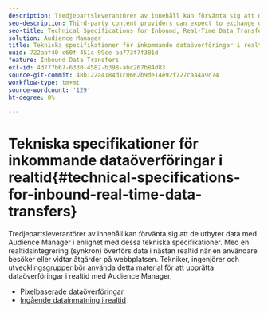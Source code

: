 ```yaml
---
description: Tredjepartsleverantörer av innehåll kan förvänta sig att de utbyter data med Audience Manager i enlighet med dessa tekniska specifikationer. Med en realtidsintegrering (synkron) överförs data i nästan realtid när en användare besöker eller vidtar åtgärder på webbplatsen. Tekniker, ingenjörer och utvecklingsgrupper bör använda detta material för att upprätta dataöverföringar i realtid med Audience Manager.
seo-description: Third-party content providers can expect to exchange data with Audience Manager according to these technical specifications. A real-time (synchronous) integration transfers data in near-real time as a user visits or takes actions on your site. Technical, engineering, or development teams should use this material to help set up real-time data transfers with Audience Manager.
seo-title: Technical Specifications for Inbound, Real-Time Data Transfers
solution: Audience Manager
title: Tekniska specifikationer för inkommande dataöverföringar i realtid
uuid: 722aaf40-c60f-451c-99ce-aa773f7f301d
feature: Inbound Data Transfers
exl-id: 4d777b67-6330-4582-b398-abc267b84d83
source-git-commit: 48b122a4184d1c0662b9de14e92f727caa4a9d74
workflow-type: tm+mt
source-wordcount: '129'
ht-degree: 0%

---
```


# Tekniska specifikationer för inkommande dataöverföringar i realtid{#technical-specifications-for-inbound-real-time-data-transfers}

Tredjepartsleverantörer av innehåll kan förvänta sig att de utbyter data med Audience Manager i enlighet med dessa tekniska specifikationer. Med en realtidsintegrering (synkron) överförs data i nästan realtid när en användare besöker eller vidtar åtgärder på webbplatsen. Tekniker, ingenjörer och utvecklingsgrupper bör använda detta material för att upprätta dataöverföringar i realtid med Audience Manager.

<!-- c_rt_realtime_intro.xml -->

* [Pixelbaserade dataöverföringar](/help/using/integration/sending-audience-data/real-time-data-integration/pixel-based-data-transfer.md)
* [Ingående datainmatning i realtid](/help/using/integration/sending-audience-data/real-time-data-integration/real-time-data-transfer.md)
